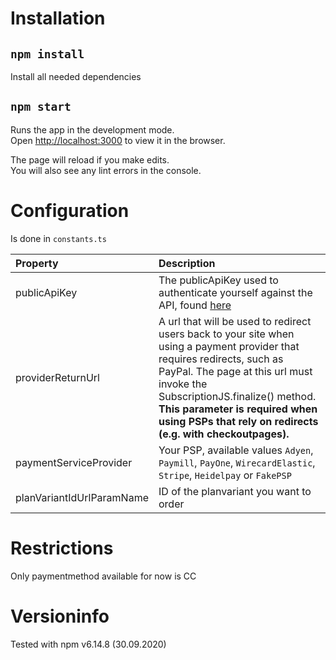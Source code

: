 # Installation

## `npm install`

Install all needed dependencies 

## `npm start`

Runs the app in the development mode.<br>
Open [http://localhost:3000](http://localhost:3000) to view it in the browser.

The page will reload if you make edits.<br>
You will also see any lint errors in the console.

# Configuration

Is done in `constants.ts`

| Property                 | Description |
| :---                     | :--- |
| publicApiKey             | The publicApiKey used to authenticate yourself against the API, found [here](https://sandbox.billwerk.com/#/settings/self-service) |
| providerReturnUrl        | A url that will be used to redirect users back to your site when using a payment provider that requires redirects, such as PayPal. The page at this url must invoke the SubscriptionJS.finalize() method. **This parameter is required when using PSPs that rely on redirects (e.g. with checkoutpages).** |
| paymentServiceProvider   | Your PSP, available values `Adyen`, `Paymill`, `PayOne`, `WirecardElastic`, `Stripe`, `Heidelpay` or `FakePSP` |
| planVariantIdUrlParamName| ID of the planvariant you want to order |

# Restrictions

Only paymentmethod available for now is CC

# Versioninfo
Tested with npm v6.14.8 (30.09.2020)

